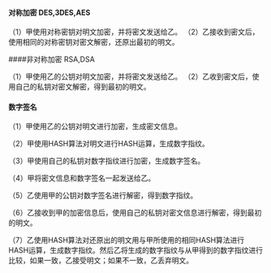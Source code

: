 #### 对称加密      DES,3DES,AES

（1）甲使用对称密钥对明文加密，并将密文发送给乙。 
（2）乙接收到密文后，使用相同的对称密钥对密文解密，还原出最初的明文。 







####非对称加密  RSA,DSA

（1）甲使用乙的公钥对明文加密，并将密文发送给乙。 
（2）乙收到密文后，使用自己的私钥对密文解密，得到最初的明文。 



#### 数字签名

（1）甲使用乙的公钥对明文进行加密，生成密文信息。

（2）甲使用HASH算法对明文进行HASH运算，生成数字指纹。

（3）甲使用自己的私钥对数字指纹进行加密，生成数字签名。

（4）甲将密文信息和数字签名一起发送给乙。

（5）乙使用甲的公钥对数字签名进行解密，得到数字指纹。

（6）乙接收到甲的加密信息后，使用自己的私钥对密文信息进行解密，得到最初的明文。

（7）乙使用HASH算法对还原出的明文用与甲所使用的相同HASH算法进行HASH运算，生成数字指纹。然后乙将生成的数字指纹与从甲得到的数字指纹进行比较，如果一致，乙接受明文；如果不一致，乙丢弃明文。









